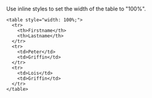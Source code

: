 Use inline styles to set the width of the table to "100%".

    <table style="width: 100%;">
      <tr>
        <th>Firstname</th>
        <th>Lastname</th>
      </tr>
      <tr>
        <td>Peter</td>
        <td>Griffin</td>
      </tr>
      <tr>
        <td>Lois</td>
        <td>Griffin</td>
      </tr>
    </table>
